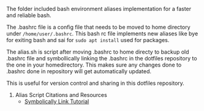 The folder included bash environment aliases implementation for a faster and reliable bash.

The .bashrc file is a config file that needs to be moved to home directory under ``/home/user/.bashrc``. This bash rc file implements new aliases like bye for exiting bash and sai for ``sudo apt install`` used for packages. 

The alias.sh is script after moving .bashrc to home directy to backup old .bashrc file and symbollically linking the .bashrc in the dotfiles repository to the one in your homedirectory. This makes sure any changes done to .bashrc done in repository will get automatically updated.  

This is useful for version control and sharing in this dotfiles repository. 

1. Alias Script Citations and Resources
   * [Symbolically Link Tutorial](https://phoenixnap.com/kb/symbolic-link-linux) 
